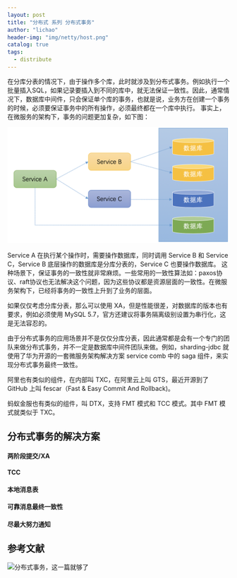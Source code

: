 ```yaml
---
layout: post
title: "分布式 系列 分布式事务"
author: "lichao"
header-img: "img/netty/host.png"
catalog: true
tags:
  - distribute
---
```


在分库分表的情况下，由于操作多个库，此时就涉及到分布式事务。例如执行一个批量插入SQL，如果记录要插入到不同的库中，就无法保证一致性。因此，通常情况下，数据库中间件，只会保证单个库的事务，也就是说，业务方在创建一个事务的时候，必须要保证事务中的所有操作，必须最终都在一个库中执行。 事实上，在微服务的架构下，事务的问题更加复杂，如下图： 

![分布式事务示例](/img/distributed/分布式事务示例.png)

Service A 在执行某个操作时，需要操作数据库，同时调用 Service B 和 Service C，Service B 底层操作的数据库是分库分表的，Service C 也要操作数据库。 这种场景下，保证事务的一致性就非常麻烦。一些常用的一致性算法如：paxos协议、raft协议也无法解决这个问题，因为这些协议都是资源层面的一致性。在微服务架构下，已经将事务的一致性上升到了业务的层面。 

如果仅仅考虑分库分表，那么可以使用 XA，但是性能很差，对数据库的版本也有要求，例如必须使用 MySQL 5.7，官方还建议将事务隔离级别设置为串行化，这是无法容忍的。 

由于分布式事务的应用场景并不是仅仅分库分表，因此通常都是会有一个专门的团队来做分布式事务，并不一定是数据库中间件团队来做。例如，sharding-jdbc 就使用了华为开源的一套微服务架构解决方案 service comb 中的 saga 组件，来实现分布式事务最终一致性。 

阿里也有类似的组件，在内部叫 TXC，在阿里云上叫 GTS，最近开源到了 GitHub 上叫 fescar（Fast & Easy Commit And Rollback)。 

蚂蚁金服也有类似的组件，叫 DTX，支持 FMT 模式和 TCC 模式。其中 FMT 模式就类似于 TXC。 

## 分布式事务的解决方案

#### 两阶段提交/XA
#### TCC
#### 本地消息表
#### 可靠消息最终一致性
#### 尽最大努力通知


## 参考文献


![分布式事务，这一篇就够了](https://xiaomi-info.github.io/2020/01/02/distributed-transaction/)
